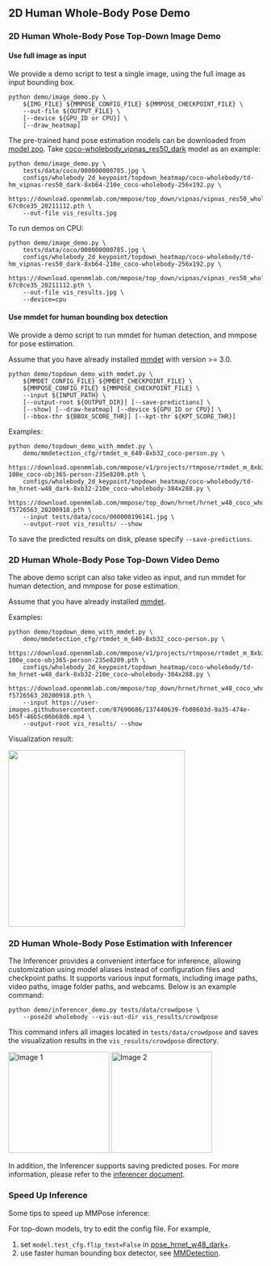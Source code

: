 ## 2D Human Whole-Body Pose Demo

### 2D Human Whole-Body Pose Top-Down Image Demo

#### Use full image as input

We provide a demo script to test a single image, using the full image as input bounding box.

```shell
python demo/image_demo.py \
    ${IMG_FILE} ${MMPOSE_CONFIG_FILE} ${MMPOSE_CHECKPOINT_FILE} \
    --out-file ${OUTPUT_FILE} \
    [--device ${GPU_ID or CPU}] \
    [--draw_heatmap]
```

The pre-trained hand pose estimation models can be downloaded from [model zoo](https://mmpose.readthedocs.io/en/latest/model_zoo/2d_wholebody_keypoint.html).
Take [coco-wholebody_vipnas_res50_dark](https://download.openmmlab.com/mmpose/top_down/vipnas/vipnas_res50_wholebody_256x192_dark-67c0ce35_20211112.pth) model as an example:

```shell
python demo/image_demo.py \
    tests/data/coco/000000000785.jpg \
    configs/wholebody_2d_keypoint/topdown_heatmap/coco-wholebody/td-hm_vipnas-res50_dark-8xb64-210e_coco-wholebody-256x192.py \
    https://download.openmmlab.com/mmpose/top_down/vipnas/vipnas_res50_wholebody_256x192_dark-67c0ce35_20211112.pth \
    --out-file vis_results.jpg
```

To run demos on CPU:

```shell
python demo/image_demo.py \
    tests/data/coco/000000000785.jpg \
    configs/wholebody_2d_keypoint/topdown_heatmap/coco-wholebody/td-hm_vipnas-res50_dark-8xb64-210e_coco-wholebody-256x192.py \
    https://download.openmmlab.com/mmpose/top_down/vipnas/vipnas_res50_wholebody_256x192_dark-67c0ce35_20211112.pth \
    --out-file vis_results.jpg \
    --device=cpu
```

#### Use mmdet for human bounding box detection

We provide a demo script to run mmdet for human detection, and mmpose for pose estimation.

Assume that you have already installed [mmdet](https://github.com/open-mmlab/mmdetection) with version >= 3.0.

```shell
python demo/topdown_demo_with_mmdet.py \
    ${MMDET_CONFIG_FILE} ${MMDET_CHECKPOINT_FILE} \
    ${MMPOSE_CONFIG_FILE} ${MMPOSE_CHECKPOINT_FILE} \
    --input ${INPUT_PATH} \
    [--output-root ${OUTPUT_DIR}] [--save-predictions] \
    [--show] [--draw-heatmap] [--device ${GPU_ID or CPU}] \
    [--bbox-thr ${BBOX_SCORE_THR}] [--kpt-thr ${KPT_SCORE_THR}]
```

Examples:

```shell
python demo/topdown_demo_with_mmdet.py \
    demo/mmdetection_cfg/rtmdet_m_640-8xb32_coco-person.py \
    https://download.openmmlab.com/mmpose/v1/projects/rtmpose/rtmdet_m_8xb32-100e_coco-obj365-person-235e8209.pth \
    configs/wholebody_2d_keypoint/topdown_heatmap/coco-wholebody/td-hm_hrnet-w48_dark-8xb32-210e_coco-wholebody-384x288.py \
    https://download.openmmlab.com/mmpose/top_down/hrnet/hrnet_w48_coco_wholebody_384x288_dark-f5726563_20200918.pth \
    --input tests/data/coco/000000196141.jpg \
    --output-root vis_results/ --show
```

To save the predicted results on disk, please specify `--save-predictions`.

### 2D Human Whole-Body Pose Top-Down Video Demo

The above demo script can also take video as input, and run mmdet for human detection, and mmpose for pose estimation.

Assume that you have already installed [mmdet](https://github.com/open-mmlab/mmdetection).

Examples:

```shell
python demo/topdown_demo_with_mmdet.py \
    demo/mmdetection_cfg/rtmdet_m_640-8xb32_coco-person.py \
    https://download.openmmlab.com/mmpose/v1/projects/rtmpose/rtmdet_m_8xb32-100e_coco-obj365-person-235e8209.pth \
    configs/wholebody_2d_keypoint/topdown_heatmap/coco-wholebody/td-hm_hrnet-w48_dark-8xb32-210e_coco-wholebody-384x288.py \
    https://download.openmmlab.com/mmpose/top_down/hrnet/hrnet_w48_coco_wholebody_384x288_dark-f5726563_20200918.pth \
    --input https://user-images.githubusercontent.com/87690686/137440639-fb08603d-9a35-474e-b65f-46b5c06b68d6.mp4 \
    --output-root vis_results/ --show
```

Visualization result:

<img src="https://user-images.githubusercontent.com/87690686/190854069-634e1142-d13c-4863-9930-1120057ca77e.gif" height="350px" alt><br>

### 2D Human Whole-Body Pose Estimation with Inferencer

The Inferencer provides a convenient interface for inference, allowing customization using model aliases instead of configuration files and checkpoint paths. It supports various input formats, including image paths, video paths, image folder paths, and webcams. Below is an example command:

```shell
python demo/inferencer_demo.py tests/data/crowdpose \
    --pose2d wholebody --vis-out-dir vis_results/crowdpose
```

This command infers all images located in `tests/data/crowdpose` and saves the visualization results in the `vis_results/crowdpose` directory.

<img src="https://user-images.githubusercontent.com/26127467/229832887-31edb6d5-bcf0-44a4-a66f-9d523061a6e9.jpg" alt="Image 1" height="200"/> <img src="https://user-images.githubusercontent.com/26127467/229832908-bc82dbc9-5e43-4800-acc7-a7da85a653c7.jpg" alt="Image 2" height="200"/>

In addition, the Inferencer supports saving predicted poses. For more information, please refer to the [inferencer document](https://mmpose.readthedocs.io/en/dev-1.x/user_guides/inference.html#inferencer-a-unified-inference-interface).

### Speed Up Inference

Some tips to speed up MMPose inference:

For top-down models, try to edit the config file. For example,

1. set `model.test_cfg.flip_test=False` in [pose_hrnet_w48_dark+](/configs/wholebody_2d_keypoint/topdown_heatmap/coco-wholebody/td-hm_hrnet-w48_dark-8xb32-210e_coco-wholebody-384x288.py#L90).
2. use faster human bounding box detector, see [MMDetection](https://mmdetection.readthedocs.io/en/3.x/model_zoo.html).
